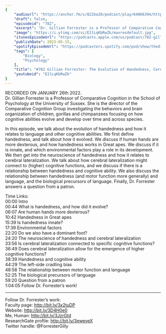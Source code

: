 ```yaml
---
{
	"audiourl": "https://anchor.fm/s/822ba20/podcast/play/64066394/https%3A%2F%2Fd3ctxlq1ktw2nl.cloudfront.net%2Fstaging%2F2023-0-26%2F482b652e-1a25-1eb0-9a38-6772f9c6c7ee.m4a",
	"draft": false,
	"episodeid": "782",
	"excerpt": "Dr. Gillian Forrester is a Professor of Comparative Cognition in the School of Psychology at the University of Sussex. She is the director of the Comparative Cognition Group investigating the behaviors and brain organization of children, gorillas and chimpanzees focusing on how cognitive abilities evolve and develop over time and across species.",
	"image": "https://i.ytimg.com/vi/E1lLqKbRwZk/maxresdefault.jpg",
	"itunesEpisodeUrl": "https://podcasts.apple.com/us/podcast/782-gillian-forrester-the-evolution-of/id1451347236?i=1000613117795&uo=4",
	"publishDate": 2023-05-15,
	"spotifyEpisodeUrl": "https://podcasters.spotify.com/pod/show/thedissenter/episodes/782-Gillian-Forrester-The-Evolution-of-Handedness--Cerebral-Lateralization--and-Language-e1u1lcq",
	"tags": [
		"Biology",
		"Psychology"
	],
	"title": "#782 Gillian Forrester: The Evolution of Handedness, Cerebral Lateralization, and Language",
	"youtubeid": "E1lLqKbRwZk"
}
---
```

RECORDED ON JANUARY 26th 2022.  
Dr. Gillian Forrester is a Professor of Comparative Cognition in the School of Psychology at the University of Sussex. She is the director of the Comparative Cognition Group investigating the behaviors and brain organization of children, gorillas and chimpanzees focusing on how cognitive abilities evolve and develop over time and across species.

In this episode, we talk about the evolution of handedness and how it relates to language and other cognitive abilities. We first define handedness, and talk about how it evolved. We discuss if human hands are more dexterous, and how handedness works in Great apes. We discuss if it is innate, and which environmental factors play a role in its development. We then get into the neuroscience of handedness and how it relates to cerebral lateralization. We talk about how cerebral lateralization might connect to (higher) cognitive functions, and we discuss if there is a relationship between handedness and cognitive ability. We also discuss the relationship between handedness (and motor function more generally) and language, and the biological precursors of language. Finally, Dr. Forrester answers a question from a patron.

Time Links:  
<time>00:00</time> Intro  
<time>00:44</time> What is handedness, and how did it evolve?  
<time>06:07</time> Are human hands more dexterous?  
<time>10:42</time> Handedness in Great apes  
<time>15:39</time> Is handedness innate?  
<time>17:39</time> Environmental factors  
<time>22:20</time> Do we also have a dominant foot?  
<time>24:20</time> The neuroscience of handedness and cerebral lateralization  
<time>33:56</time> Is cerebral lateralization connected to specific cognitive functions?  
<time>36:49</time> Does cerebral lateralization allow for the emergence of higher cognitive functions?  
<time>38:39</time> Handedness and cognitive ability  
<time>44:29</time> The left-side cradling bias  
<time>48:58</time> The relationship between motor function and language  
<time>52:25</time> The biological precursors of language  
<time>59:20</time> Question from a patron  
<time>1:04:05</time> Follow Dr. Forrester’s work!

---

Follow Dr. Forrester’s work:  
Faculty page: http://bit.ly/3x2tuDP  
Website: http://bit.ly/3D4H0e0  
Me, Human: http://bit.ly/3JzrGtd  
ResearchGate profile: http://bit.ly/3eweveX  
Twitter handle: @ForresterGilly
